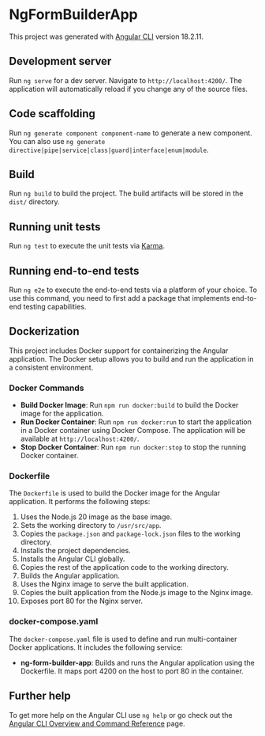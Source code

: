 # NgFormBuilderApp

This project was generated with [Angular CLI](https://github.com/angular/angular-cli) version 18.2.11.

## Development server

Run `ng serve` for a dev server. Navigate to `http://localhost:4200/`. The application will automatically reload if you change any of the source files.

## Code scaffolding

Run `ng generate component component-name` to generate a new component. You can also use `ng generate directive|pipe|service|class|guard|interface|enum|module`.

## Build

Run `ng build` to build the project. The build artifacts will be stored in the `dist/` directory.

## Running unit tests

Run `ng test` to execute the unit tests via [Karma](https://karma-runner.github.io).

## Running end-to-end tests

Run `ng e2e` to execute the end-to-end tests via a platform of your choice. To use this command, you need to first add a package that implements end-to-end testing capabilities.

## Dockerization

This project includes Docker support for containerizing the Angular application. The Docker setup allows you to build and run the application in a consistent environment.

### Docker Commands

- **Build Docker Image**: Run `npm run docker:build` to build the Docker image for the application.
- **Run Docker Container**: Run `npm run docker:run` to start the application in a Docker container using Docker Compose. The application will be available at `http://localhost:4200/`.
- **Stop Docker Container**: Run `npm run docker:stop` to stop the running Docker container.

### Dockerfile

The `Dockerfile` is used to build the Docker image for the Angular application. It performs the following steps:

1. Uses the Node.js 20 image as the base image.
2. Sets the working directory to `/usr/src/app`.
3. Copies the `package.json` and `package-lock.json` files to the working directory.
4. Installs the project dependencies.
5. Installs the Angular CLI globally.
6. Copies the rest of the application code to the working directory.
7. Builds the Angular application.
8. Uses the Nginx image to serve the built application.
9. Copies the built application from the Node.js image to the Nginx image.
10. Exposes port 80 for the Nginx server.

### docker-compose.yaml

The `docker-compose.yaml` file is used to define and run multi-container Docker applications. It includes the following service:

- **ng-form-builder-app**: Builds and runs the Angular application using the Dockerfile. It maps port 4200 on the host to port 80 in the container.

## Further help

To get more help on the Angular CLI use `ng help` or go check out the [Angular CLI Overview and Command Reference](https://angular.dev/tools/cli) page.
